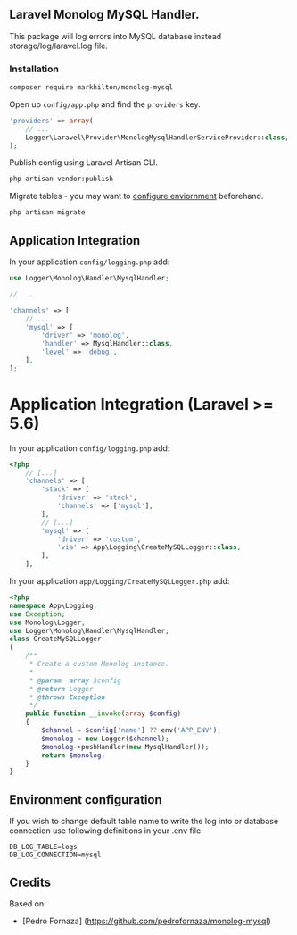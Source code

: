 ## Laravel Monolog MySQL Handler.

This package will log errors into MySQL database instead storage/log/laravel.log file.

### Installation

```sh
composer require markhilton/monolog-mysql
```

Open up `config/app.php` and find the `providers` key.

```php
'providers' => array(
    // ...
    Logger\Laravel\Provider\MonologMysqlHandlerServiceProvider::class,
);
```

Publish config using Laravel Artisan CLI.

```sh
php artisan vendor:publish
```

Migrate tables - you may want to [configure enviornment](#environment-configuration) beforehand.

```sh
php artisan migrate
```

## Application Integration

In your application `config/logging.php` add:

```php
use Logger\Monolog\Handler\MysqlHandler;

// ...

'channels' => [
    // ...
    'mysql' => [
        'driver' => 'monolog',
        'handler' => MysqlHandler::class,
        'level' => 'debug',
    ],
];
```

# Application Integration (Laravel >= 5.6)

In your application `config/logging.php` add:

```php
<?php
    // [...]
    'channels' => [
        'stack' => [
            'driver' => 'stack',
            'channels' => ['mysql'],
        ],
        // [...]
        'mysql' => [
            'driver' => 'custom',
            'via' => App\Logging\CreateMySQLLogger::class,
        ],
    ],
```

In your application `app/Logging/CreateMySQLLogger.php` add:

```php
<?php
namespace App\Logging;
use Exception;
use Monolog\Logger;
use Logger\Monolog\Handler\MysqlHandler;
class CreateMySQLLogger
{
    /**
     * Create a custom Monolog instance.
     *
     * @param  array $config
     * @return Logger
     * @throws Exception
     */
    public function __invoke(array $config)
    {
        $channel = $config['name'] ?? env('APP_ENV');
        $monolog = new Logger($channel);
        $monolog->pushHandler(new MysqlHandler());
        return $monolog;
    }
}
```

## Environment configuration

If you wish to change default table name to write the log into or database connection use following definitions in your .env file

```env
DB_LOG_TABLE=logs
DB_LOG_CONNECTION=mysql
```

## Credits

Based on:

- [Pedro Fornaza] (https://github.com/pedrofornaza/monolog-mysql)
